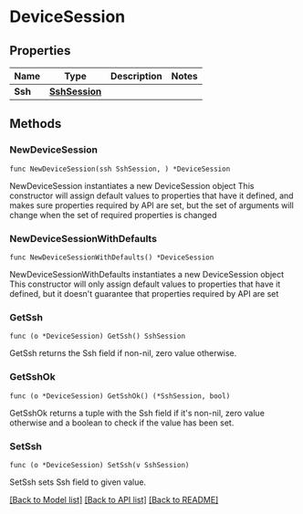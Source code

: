 # DeviceSession

## Properties

Name | Type | Description | Notes
------------ | ------------- | ------------- | -------------
**Ssh** | [**SshSession**](SshSession.md) |  | 

## Methods

### NewDeviceSession

`func NewDeviceSession(ssh SshSession, ) *DeviceSession`

NewDeviceSession instantiates a new DeviceSession object
This constructor will assign default values to properties that have it defined,
and makes sure properties required by API are set, but the set of arguments
will change when the set of required properties is changed

### NewDeviceSessionWithDefaults

`func NewDeviceSessionWithDefaults() *DeviceSession`

NewDeviceSessionWithDefaults instantiates a new DeviceSession object
This constructor will only assign default values to properties that have it defined,
but it doesn't guarantee that properties required by API are set

### GetSsh

`func (o *DeviceSession) GetSsh() SshSession`

GetSsh returns the Ssh field if non-nil, zero value otherwise.

### GetSshOk

`func (o *DeviceSession) GetSshOk() (*SshSession, bool)`

GetSshOk returns a tuple with the Ssh field if it's non-nil, zero value otherwise
and a boolean to check if the value has been set.

### SetSsh

`func (o *DeviceSession) SetSsh(v SshSession)`

SetSsh sets Ssh field to given value.



[[Back to Model list]](../README.md#documentation-for-models) [[Back to API list]](../README.md#documentation-for-api-endpoints) [[Back to README]](../README.md)


